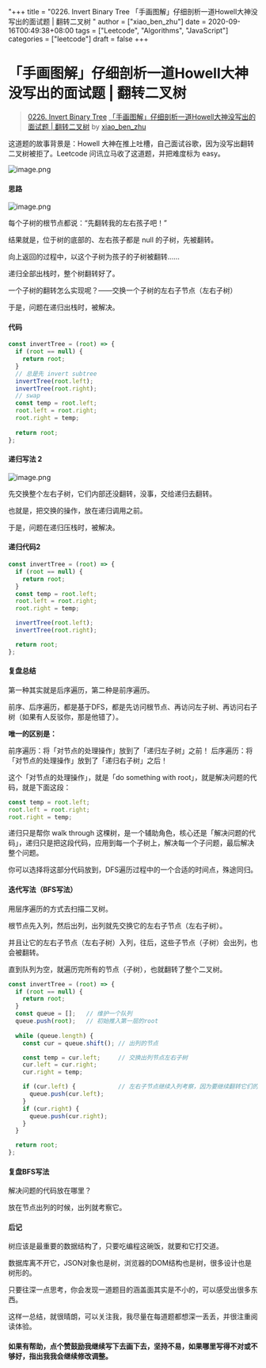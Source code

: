 "+++
title = "0226. Invert Binary Tree 「手画图解」仔细剖析一道Howell大神没写出的面试题 | 翻转二叉树 "
author = ["xiao_ben_zhu"]
date = 2020-09-16T00:49:38+08:00
tags = ["Leetcode", "Algorithms", "JavaScript"]
categories = ["leetcode"]
draft = false
+++

# 「手画图解」仔细剖析一道Howell大神没写出的面试题 | 翻转二叉树

> [0226. Invert Binary Tree](https://leetcode-cn.com/problems/invert-binary-tree/)
> [「手画图解」仔细剖析一道Howell大神没写出的面试题 | 翻转二叉树](https://leetcode-cn.com/problems/invert-binary-tree/solution/shou-hua-tu-jie-san-chong-xie-fa-di-gui-liang-chon/) by [xiao_ben_zhu](https://leetcode-cn.com/u/xiao_ben_zhu/)

这道题的故事背景是：Howell 大神在推上吐槽，自己面试谷歌，因为没写出翻转二叉树被拒了。Leetcode 问讯立马收了这道题，并把难度标为 easy。

![image.png](https://pic.leetcode-cn.com/1600217921-cKePTW-image.png)

#### 思路
![image.png](https://pic.leetcode-cn.com/1600223748-vxiJaf-image.png)


每个子树的根节点都说：“先翻转我的左右孩子吧！”

结果就是，位于树的底部的、左右孩子都是 null 的子树，先被翻转。

向上返回的过程中，以这个子树为孩子的子树被翻转……

递归全部出栈时，整个树翻转好了。

一个子树的翻转怎么实现呢？——交换一个子树的左右子节点（左右子树）

于是，问题在递归出栈时，被解决。

#### 代码

```js
const invertTree = (root) => {
  if (root == null) {
    return root;
  }
  // 总是先 invert subtree
  invertTree(root.left);
  invertTree(root.right);
  // swap
  const temp = root.left;
  root.left = root.right;
  root.right = temp;
  
  return root;
};
```
#### 递归写法 2
![image.png](https://pic.leetcode-cn.com/1600220552-rZdRfp-image.png)


先交换整个左右子树，它们内部还没翻转，没事，交给递归去翻转。

也就是，把交换的操作，放在递归调用之前。

于是，问题在递归压栈时，被解决。
#### 递归代码2
```js
const invertTree = (root) => {
  if (root == null) {
    return root;
  }
  const temp = root.left;
  root.left = root.right;
  root.right = temp;

  invertTree(root.left);
  invertTree(root.right);

  return root;
};
```

#### 复盘总结

第一种其实就是后序遍历，第二种是前序遍历。

前序、后序遍历，都是基于DFS，都是先访问根节点、再访问左子树、再访问右子树（如果有人反驳你，那是他错了）。

**唯一的区别是：**

前序遍历：将「对节点的处理操作」放到了「递归左子树」之前！
后序遍历：将「对节点的处理操作」放到了「递归右子树」之后！

这个「对节点的处理操作」，就是「do something with root」，就是解决问题的代码，就是下面这段：
```js
const temp = root.left;
root.left = root.right;
root.right = temp;
```

递归只是帮你 walk through 这棵树，是一个辅助角色，核心还是「解决问题的代码」，递归只是把这段代码，应用到每一个子树上，解决每一个子问题，最后解决整个问题。

你可以选择将这部分代码放到，DFS遍历过程中的一个合适的时间点，殊途同归。

#### 迭代写法（BFS写法）
用层序遍历的方式去扫描二叉树。

根节点先入列，然后出列，出列就先交换它的左右子节点（左右子树）。

并且让它的左右子节点（左右子树）入列，往后，这些子节点（子树）会出列，也会被翻转。

直到队列为空，就遍历完所有的节点（子树），也就翻转了整个二叉树。
```js
const invertTree = (root) => {
  if (root == null) {
    return root;
  }
  const queue = [];   // 维护一个队列
  queue.push(root);   // 初始推入第一层的root
  
  while (queue.length) {
    const cur = queue.shift(); // 出列的节点

    const temp = cur.left;     // 交换出列节点左右子树
    cur.left = cur.right;
    cur.right = temp;

    if (cur.left) {            // 左右子节点继续入列考察，因为要继续翻转它们的孩子  
      queue.push(cur.left);
    }
    if (cur.right) {
      queue.push(cur.right);
    }
  }

  return root;
};
```

#### 复盘BFS写法

解决问题的代码放在哪里？

放在节点出列的时候，出列就考察它。
#### 后记
树应该是最重要的数据结构了，只要吃编程这碗饭，就要和它打交道。

数据库离不开它，JSON对象也是树，浏览器的DOM结构也是树，很多设计也是树形的。

只要往深一点思考，你会发现一道题目的涵盖面其实是不小的，可以感受出很多东西。

这样一总结，就很晴朗，可以关注我，我尽量在每道题都想深一丢丢，并很注重阅读体验。


#### 如果有帮助，点个赞鼓励我继续写下去画下去，坚持不易，如果哪里写得不对或不够好，指出我我会继续修改调整。